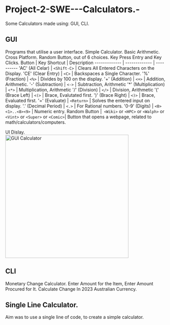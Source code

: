 # Project-2-SWE---Calculators.-
Some Calculators made using: GUI, CLI. 

## GUI 
Programs that utilise a user interface.
Simple Calculator.
Basic Arithmetic.
Cross Platform.
Random Button, out of 6 choices.
Key Press Entry and Key Clicks.
Button |	Key Shortcut |	Description
 ------------- | ------------- | ---------- 
'AC'  (All Celar) |	`<Shift-C>`	| Clears All Entered Characters on the Display.
'CE'  (Clear Entry) |	`<C>` |	Backspaces a Single Character.
'%'  (Fraction) |	`<%>`	| Divides by 100 on the display.
'+' (Addition)	| `<+>` |	Addition, Arithmetic.
'-' (Subtraction)	| `<->` |	Subtraction, Arithmetic
'*' (Multiplication) |	`<*>`	| Multiplication, Arithmetic
'/' (Division) |	`</>` |	Division, Arithmetic
'(' (Brace Left) |	`<(>`	| Brace, Evalutated first.
')' (Brace Right)	| `<)>` |	Brace, Evaluated first.
'=' (Evaluate) |	`<Return>` |	Solves the entered input on display.
'.' (Decimal Period)	| `<.>` |	For Rational numbers.
'0-9' (Digits) |	`<0><1>..<8><9>` |	Numeric entry.
Random Button	|` <Wiki>` or `<HPC>` or `<Walph>` or `<Vint>` or `<Super>` or `<Comic>`|	Button that opens a webpage, related to math/calculators/computers.

UI Dislay.  
<img width="387" alt="GUI Calculator" src="https://user-images.githubusercontent.com/124969526/219829677-16ac5c56-02ee-4c1d-ac3a-e2e042d49187.png">

## CLI 
Monetary Change Calculator. 
Enter Amount for the Item, 
Enter Amount Procured for It.
Calculate Change In 2023 Australian Currency. 

 
## Single Line Calculator. 
Aim was to use a single line of code, to create a simple calculator. 

